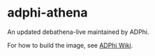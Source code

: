 # adphi-athena

An updated debathena-live maintained by ADPhi.

For how to build the image, see [ADPhi Wiki](http://wiki.adphi.house/general/show/Athena+Cluster).

